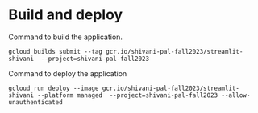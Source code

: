 # Build and deploy

Command to build the application. 
```
gcloud builds submit --tag gcr.io/shivani-pal-fall2023/streamlit-shivani  --project=shivani-pal-fall2023
```

Command to deploy the application
```
gcloud run deploy --image gcr.io/shivani-pal-fall2023/streamlit-shivani --platform managed  --project=shivani-pal-fall2023 --allow-unauthenticated
```
